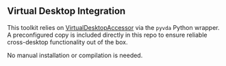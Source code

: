 ## Virtual Desktop Integration

This toolkit relies on [VirtualDesktopAccessor](https://github.com/Ciantic/VirtualDesktopAccessor) via the `pyvda` Python wrapper. A preconfigured copy is included directly in this repo to ensure reliable cross-desktop functionality out of the box.

No manual installation or compilation is needed.
